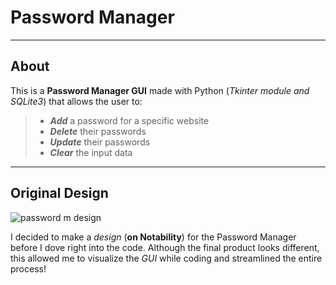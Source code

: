 # Password Manager

---

## About

This is a **Password Manager GUI** made with Python (_Tkinter module and SQLite3_) that allows the user to:

> - _**Add**_ a password for a specific website
> - _**Delete**_ their passwords
> - _**Update**_ their passwords
> - _**Clear**_ the input data

---

## Original Design

![password m design](https://user-images.githubusercontent.com/57025422/108607809-808da100-7377-11eb-9a1a-e74770e46f16.PNG)

I decided to make a _design_ (**on Notability**) for the Password Manager before I dove right into the code. Although the final product looks different, this allowed me to visualize the _GUI_ while coding and streamlined the entire process!
